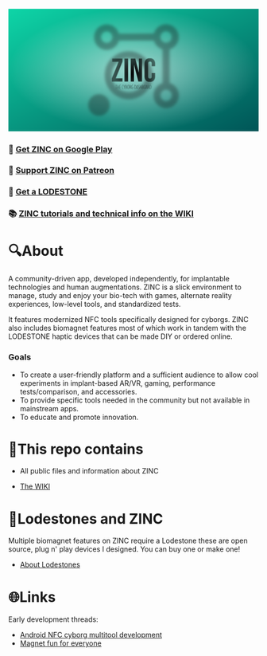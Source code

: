 ![Logo](https://github.com/AxelFougues/ZINC-public-resources/blob/main/Branding/Banner.png)

### 📲 [Get ZINC on Google Play](https://play.google.com/store/apps/details?id=com.AzApps.ZINC)
### 💚 [Support ZINC on Patreon](https://www.patreon.com/AxelFougues)
### 🧲 [Get a LODESTONE](https://github.com/AxelFougues/Lodestone-biomagnet-tools)
### 📚 [ZINC tutorials and technical info on the WIKI](https://github.com/AxelFougues/ZINC-public-resources/wiki)

# 🔍About
A community-driven app, developed independently, for implantable technologies and human augmentations.
ZINC is a slick environment to manage, study and enjoy your bio-tech with games, alternate reality experiences, low-level tools, and standardized tests.

It features modernized NFC tools specifically designed for cyborgs.
ZINC also includes biomagnet features most of which work in tandem with the LODESTONE haptic devices that can be made DIY or ordered online.
### Goals
 - To create a user-friendly platform and a sufficient audience to allow cool experiments in implant-based AR/VR, gaming, performance tests/comparison, and accessories.
 - To provide specific tools needed in the community but not available in mainstream apps.
 - To educate and promote innovation.

# 🧾This repo contains

- All public files and information about ZINC

- [The WIKI](https://github.com/AxelFougues/ZINC-public-resources/wiki)

# 🧲Lodestones and ZINC
Multiple biomagnet features on ZINC require a Lodestone these are open source, plug n' play devices I designed. You can buy one or make one!
 
 - [About Lodestones](https://github.com/AxelFougues/Lodestone-biomagnet-tools)

# 🌐Links

 Early development threads:
- [Android NFC cyborg multitool development](https://forum.dangerousthings.com/t/android-nfc-cyborg-multitool-development/17772)
- [Magnet fun for everyone](https://forum.dangerousthings.com/t/finger-magnet-fun-for-everyone/18642)
